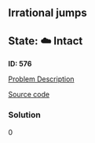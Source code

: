 ## Irrational jumps

## State: :cloud: **Intact**

**ID: 576**

[Problem Description](https://projecteuler.net/problem=576)

[Source code](main.cpp)

### Solution
0